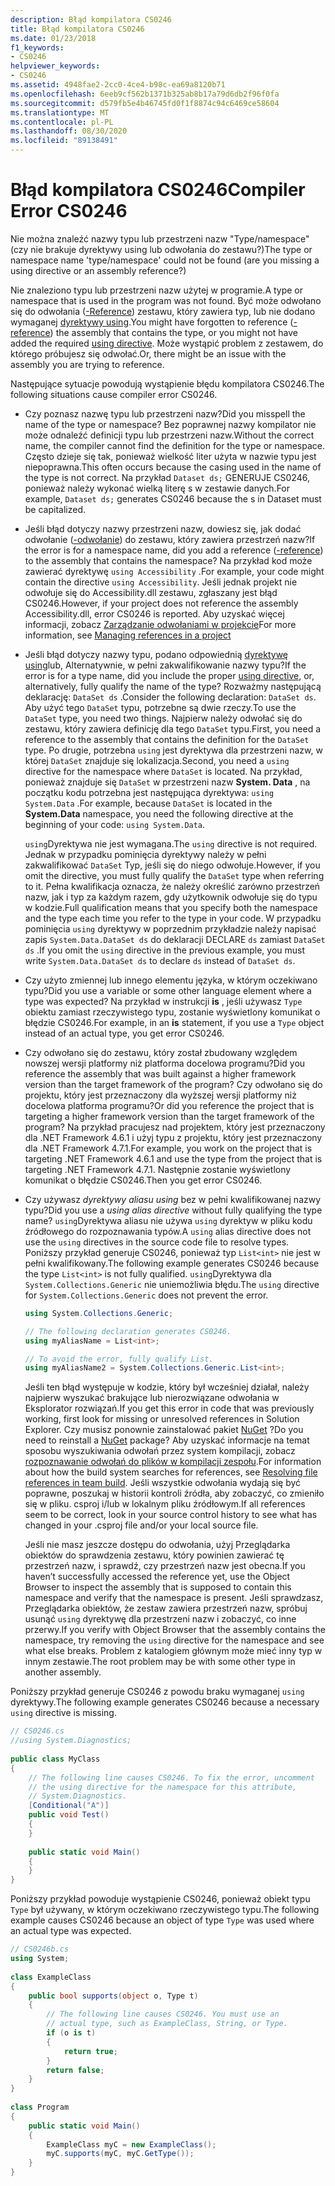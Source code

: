 ```yaml
---
description: Błąd kompilatora CS0246
title: Błąd kompilatora CS0246
ms.date: 01/23/2018
f1_keywords:
- CS0246
helpviewer_keywords:
- CS0246
ms.assetid: 4948fae2-2cc0-4ce4-b98c-ea69a8120b71
ms.openlocfilehash: 6eeb9cf562b1371b325ab8b17a79d6db2f96f0fa
ms.sourcegitcommit: d579fb5e4b46745fd0f1f8874c94c6469ce58604
ms.translationtype: MT
ms.contentlocale: pl-PL
ms.lasthandoff: 08/30/2020
ms.locfileid: "89138491"
---
```

# <a name="compiler-error-cs0246"></a><span data-ttu-id="1ab78-103">Błąd kompilatora CS0246</span><span class="sxs-lookup"><span data-stu-id="1ab78-103">Compiler Error CS0246</span></span>

<span data-ttu-id="1ab78-104">Nie można znaleźć nazwy typu lub przestrzeni nazw "Type/namespace" (czy nie brakuje dyrektywy using lub odwołania do zestawu?)</span><span class="sxs-lookup"><span data-stu-id="1ab78-104">The type or namespace name 'type/namespace' could not be found (are you missing a using directive or an assembly reference?)</span></span>  
  
<span data-ttu-id="1ab78-105">Nie znaleziono typu lub przestrzeni nazw użytej w programie.</span><span class="sxs-lookup"><span data-stu-id="1ab78-105">A type or namespace that is used in the program was not found.</span></span> <span data-ttu-id="1ab78-106">Być może odwołano się do odwołania ([-Reference](../compiler-options/reference-compiler-option.md)) zestawu, który zawiera typ, lub nie dodano wymaganej [dyrektywy using](../keywords/using-directive.md).</span><span class="sxs-lookup"><span data-stu-id="1ab78-106">You might have forgotten to reference ([-reference](../compiler-options/reference-compiler-option.md)) the assembly that contains the type, or you might not have added the required [using directive](../keywords/using-directive.md).</span></span>  <span data-ttu-id="1ab78-107">Może wystąpić problem z zestawem, do którego próbujesz się odwołać.</span><span class="sxs-lookup"><span data-stu-id="1ab78-107">Or, there might be an issue with the assembly you are trying to reference.</span></span>  
  
<span data-ttu-id="1ab78-108">Następujące sytuacje powodują wystąpienie błędu kompilatora CS0246.</span><span class="sxs-lookup"><span data-stu-id="1ab78-108">The following situations cause compiler error CS0246.</span></span>  
  
- <span data-ttu-id="1ab78-109">Czy poznasz nazwę typu lub przestrzeni nazw?</span><span class="sxs-lookup"><span data-stu-id="1ab78-109">Did you misspell the name of the type or namespace?</span></span> <span data-ttu-id="1ab78-110">Bez poprawnej nazwy kompilator nie może odnaleźć definicji typu lub przestrzeni nazw.</span><span class="sxs-lookup"><span data-stu-id="1ab78-110">Without the correct name, the compiler cannot find the definition for the type or namespace.</span></span> <span data-ttu-id="1ab78-111">Często dzieje się tak, ponieważ wielkość liter użyta w nazwie typu jest niepoprawna.</span><span class="sxs-lookup"><span data-stu-id="1ab78-111">This often occurs because the casing used in the name of the type is not correct.</span></span> <span data-ttu-id="1ab78-112">Na przykład `Dataset ds;` GENERUJE CS0246, ponieważ należy wykonać wielką literę s w zestawie danych.</span><span class="sxs-lookup"><span data-stu-id="1ab78-112">For example, `Dataset ds;` generates CS0246 because the s in Dataset must be capitalized.</span></span>  
  
- <span data-ttu-id="1ab78-113">Jeśli błąd dotyczy nazwy przestrzeni nazw, dowiesz się, jak dodać odwołanie ([-odwołanie](../compiler-options/reference-compiler-option.md)) do zestawu, który zawiera przestrzeń nazw?</span><span class="sxs-lookup"><span data-stu-id="1ab78-113">If the error is for a namespace name, did you add a reference ([-reference](../compiler-options/reference-compiler-option.md)) to the assembly that contains the namespace?</span></span> <span data-ttu-id="1ab78-114">Na przykład kod może zawierać dyrektywę `using Accessibility` .</span><span class="sxs-lookup"><span data-stu-id="1ab78-114">For example, your code might contain the directive `using Accessibility`.</span></span> <span data-ttu-id="1ab78-115">Jeśli jednak projekt nie odwołuje się do Accessibility.dll zestawu, zgłaszany jest błąd CS0246.</span><span class="sxs-lookup"><span data-stu-id="1ab78-115">However, if your project does not reference the assembly Accessibility.dll, error CS0246 is reported.</span></span> <span data-ttu-id="1ab78-116">Aby uzyskać więcej informacji, zobacz [Zarządzanie odwołaniami w projekcie](/visualstudio/ide/managing-references-in-a-project)</span><span class="sxs-lookup"><span data-stu-id="1ab78-116">For more information, see [Managing references in a project](/visualstudio/ide/managing-references-in-a-project)</span></span>  
  
- <span data-ttu-id="1ab78-117">Jeśli błąd dotyczy nazwy typu, podano odpowiednią [dyrektywę using](../keywords/using-directive.md)lub, Alternatywnie, w pełni zakwalifikowanie nazwy typu?</span><span class="sxs-lookup"><span data-stu-id="1ab78-117">If the error is for a type name, did you include the proper [using directive](../keywords/using-directive.md), or, alternatively, fully qualify the name of the type?</span></span> <span data-ttu-id="1ab78-118">Rozważmy następującą deklarację: `DataSet ds` .</span><span class="sxs-lookup"><span data-stu-id="1ab78-118">Consider the following declaration: `DataSet ds`.</span></span> <span data-ttu-id="1ab78-119">Aby użyć tego `DataSet` typu, potrzebne są dwie rzeczy.</span><span class="sxs-lookup"><span data-stu-id="1ab78-119">To use the `DataSet` type, you need two things.</span></span> <span data-ttu-id="1ab78-120">Najpierw należy odwołać się do zestawu, który zawiera definicję dla tego `DataSet` typu.</span><span class="sxs-lookup"><span data-stu-id="1ab78-120">First, you need a reference to the assembly that contains the definition for the `DataSet` type.</span></span> <span data-ttu-id="1ab78-121">Po drugie, potrzebna `using` jest dyrektywa dla przestrzeni nazw, w której `DataSet` znajduje się lokalizacja.</span><span class="sxs-lookup"><span data-stu-id="1ab78-121">Second, you need a `using` directive for the namespace where `DataSet` is located.</span></span> <span data-ttu-id="1ab78-122">Na przykład, ponieważ znajduje się `DataSet` w przestrzeni nazw **System. Data** , na początku kodu potrzebna jest następująca dyrektywa: `using System.Data` .</span><span class="sxs-lookup"><span data-stu-id="1ab78-122">For example, because `DataSet` is located in the **System.Data** namespace, you need the following directive at the beginning of your code: `using System.Data`.</span></span>  
  
     <span data-ttu-id="1ab78-123">`using`Dyrektywa nie jest wymagana.</span><span class="sxs-lookup"><span data-stu-id="1ab78-123">The `using` directive is not required.</span></span> <span data-ttu-id="1ab78-124">Jednak w przypadku pominięcia dyrektywy należy w pełni zakwalifikować `DataSet` Typ, jeśli się do niego odwołuje.</span><span class="sxs-lookup"><span data-stu-id="1ab78-124">However, if you omit the directive, you must fully qualify the `DataSet` type when referring to it.</span></span> <span data-ttu-id="1ab78-125">Pełna kwalifikacja oznacza, że należy określić zarówno przestrzeń nazw, jak i typ za każdym razem, gdy użytkownik odwołuje się do typu w kodzie.</span><span class="sxs-lookup"><span data-stu-id="1ab78-125">Full qualification means that you specify both the namespace and the type each time you refer to the type in your code.</span></span> <span data-ttu-id="1ab78-126">W przypadku pominięcia `using` dyrektywy w poprzednim przykładzie należy napisać zapis `System.Data.DataSet ds` do deklaracji DECLARE `ds` zamiast `DataSet ds` .</span><span class="sxs-lookup"><span data-stu-id="1ab78-126">If you omit the `using` directive in the previous example, you must write `System.Data.DataSet ds` to declare `ds` instead of `DataSet ds`.</span></span>  
  
- <span data-ttu-id="1ab78-127">Czy użyto zmiennej lub innego elementu języka, w którym oczekiwano typu?</span><span class="sxs-lookup"><span data-stu-id="1ab78-127">Did you use a variable or some other language element where a type was expected?</span></span> <span data-ttu-id="1ab78-128">Na przykład w instrukcji **is** , jeśli używasz `Type` obiektu zamiast rzeczywistego typu, zostanie wyświetlony komunikat o błędzie CS0246.</span><span class="sxs-lookup"><span data-stu-id="1ab78-128">For example, in an **is** statement, if you use a `Type` object instead of an actual type, you get error CS0246.</span></span>  

- <span data-ttu-id="1ab78-129">Czy odwołano się do zestawu, który został zbudowany względem nowszej wersji platformy niż platforma docelowa programu?</span><span class="sxs-lookup"><span data-stu-id="1ab78-129">Did you reference the assembly that was built against a higher framework version than the target framework of the program?</span></span> <span data-ttu-id="1ab78-130">Czy odwołano się do projektu, który jest przeznaczony dla wyższej wersji platformy niż docelowa platforma programu?</span><span class="sxs-lookup"><span data-stu-id="1ab78-130">Or did you reference the project that is targeting a higher framework version than the target framework of the program?</span></span> <span data-ttu-id="1ab78-131">Na przykład pracujesz nad projektem, który jest przeznaczony dla .NET Framework 4.6.1 i użyj typu z projektu, który jest przeznaczony dla .NET Framework 4.7.1.</span><span class="sxs-lookup"><span data-stu-id="1ab78-131">For example, you work on the project that is targeting .NET Framework 4.6.1 and use the type from the project that is targeting .NET Framework 4.7.1.</span></span> <span data-ttu-id="1ab78-132">Następnie zostanie wyświetlony komunikat o błędzie CS0246.</span><span class="sxs-lookup"><span data-stu-id="1ab78-132">Then you get error CS0246.</span></span>
  
- <span data-ttu-id="1ab78-133">Czy używasz *dyrektywy aliasu using* bez w pełni kwalifikowanej nazwy typu?</span><span class="sxs-lookup"><span data-stu-id="1ab78-133">Did you use a *using alias directive* without fully qualifying the type name?</span></span> <span data-ttu-id="1ab78-134">`using`Dyrektywa aliasu nie używa `using` dyrektyw w pliku kodu źródłowego do rozpoznawania typów.</span><span class="sxs-lookup"><span data-stu-id="1ab78-134">A `using` alias directive does not use the `using` directives in the source code file to resolve types.</span></span> <span data-ttu-id="1ab78-135">Poniższy przykład generuje CS0246, ponieważ typ `List<int>` nie jest w pełni kwalifikowany.</span><span class="sxs-lookup"><span data-stu-id="1ab78-135">The following example generates CS0246 because the type `List<int>` is not fully qualified.</span></span> <span data-ttu-id="1ab78-136">`using`Dyrektywa dla `System.Collections.Generic` nie uniemożliwia błędu.</span><span class="sxs-lookup"><span data-stu-id="1ab78-136">The `using` directive for `System.Collections.Generic` does not prevent the error.</span></span>  
  
    ```csharp  
    using System.Collections.Generic;  
  
    // The following declaration generates CS0246.  
    using myAliasName = List<int>;
  
    // To avoid the error, fully qualify List.  
    using myAliasName2 = System.Collections.Generic.List<int>;  
    ```  
  
     <span data-ttu-id="1ab78-137">Jeśli ten błąd występuje w kodzie, który był wcześniej działał, należy najpierw wyszukać brakujące lub nierozwiązane odwołania w Eksplorator rozwiązań.</span><span class="sxs-lookup"><span data-stu-id="1ab78-137">If you get this error in code that was previously working, first look for missing or unresolved references in Solution Explorer.</span></span> <span data-ttu-id="1ab78-138">Czy musisz ponownie zainstalować pakiet [NuGet](https://www.nuget.org/) ?</span><span class="sxs-lookup"><span data-stu-id="1ab78-138">Do you need to reinstall a [NuGet](https://www.nuget.org/) package?</span></span> <span data-ttu-id="1ab78-139">Aby uzyskać informacje na temat sposobu wyszukiwania odwołań przez system kompilacji, zobacz [rozpoznawanie odwołań do plików w kompilacji zespołu](https://docs.microsoft.com/archive/blogs/manishagarwal/resolving-file-references-in-team-build-part-2).</span><span class="sxs-lookup"><span data-stu-id="1ab78-139">For information about how the build system searches for references, see [Resolving file references in team build](https://docs.microsoft.com/archive/blogs/manishagarwal/resolving-file-references-in-team-build-part-2).</span></span> <span data-ttu-id="1ab78-140">Jeśli wszystkie odwołania wydają się być poprawne, poszukaj w historii kontroli źródła, aby zobaczyć, co zmieniło się w pliku. csproj i/lub w lokalnym pliku źródłowym.</span><span class="sxs-lookup"><span data-stu-id="1ab78-140">If all references seem to be correct, look in your source control history to see what has changed in your .csproj file and/or your local source file.</span></span>  
  
     <span data-ttu-id="1ab78-141">Jeśli nie masz jeszcze dostępu do odwołania, użyj Przeglądarka obiektów do sprawdzenia zestawu, który powinien zawierać tę przestrzeń nazw, i sprawdź, czy przestrzeń nazw jest obecna.</span><span class="sxs-lookup"><span data-stu-id="1ab78-141">If you haven’t successfully accessed the reference yet, use the Object Browser to inspect the assembly that is supposed to contain this namespace and verify that the namespace is present.</span></span> <span data-ttu-id="1ab78-142">Jeśli sprawdzasz, Przeglądarka obiektów, że zestaw zawiera przestrzeń nazw, spróbuj usunąć `using` dyrektywę dla przestrzeni nazw i zobaczyć, co inne przerwy.</span><span class="sxs-lookup"><span data-stu-id="1ab78-142">If you verify with Object Browser that the assembly contains the namespace, try removing the `using` directive for the namespace and see what else breaks.</span></span> <span data-ttu-id="1ab78-143">Problem z katalogiem głównym może mieć inny typ w innym zestawie.</span><span class="sxs-lookup"><span data-stu-id="1ab78-143">The root problem may be with some other type in another assembly.</span></span>  
  
<span data-ttu-id="1ab78-144">Poniższy przykład generuje CS0246 z powodu braku wymaganej `using` dyrektywy.</span><span class="sxs-lookup"><span data-stu-id="1ab78-144">The following example generates CS0246 because a necessary `using` directive is missing.</span></span>  
  
```csharp  
// CS0246.cs  
//using System.Diagnostics;  
  
public class MyClass  
{  
    // The following line causes CS0246. To fix the error, uncomment  
    // the using directive for the namespace for this attribute,  
    // System.Diagnostics.  
    [Conditional("A")]  
    public void Test()  
    {  
    }  
  
    public static void Main()  
    {  
    }  
}  
```  
  
<span data-ttu-id="1ab78-145">Poniższy przykład powoduje wystąpienie CS0246, ponieważ obiekt typu `Type` był używany, w którym oczekiwano rzeczywistego typu.</span><span class="sxs-lookup"><span data-stu-id="1ab78-145">The following example causes CS0246 because an object of type `Type` was used where an actual type was expected.</span></span>  
  
```csharp  
// CS0246b.cs  
using System;  
  
class ExampleClass  
{  
    public bool supports(object o, Type t)  
    {  
        // The following line causes CS0246. You must use an  
        // actual type, such as ExampleClass, String, or Type.  
        if (o is t)  
        {  
            return true;  
        }  
        return false;  
    }  
}  
  
class Program  
{  
    public static void Main()  
    {  
        ExampleClass myC = new ExampleClass();  
        myC.supports(myC, myC.GetType());  
    }  
}  
```
